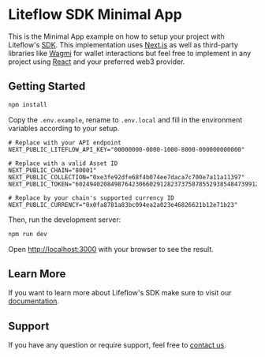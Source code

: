# Liteflow SDK Minimal App

This is the Minimal App example on how to setup your project with Liteflow's [SDK](https://docs.liteflow.com). This implementation uses [Next.js](https://nextjs.org/) as well as third-party libraries like [Wagmi](https://wagmi.sh/) for wallet interactions but feel free to implement in any project using [React](https://reactjs.org/) and your preferred web3 provider.

## Getting Started

```bash
npm install
```

Copy the `.env.example`, rename to `.env.local` and fill in the environment variables according to your setup.

```
# Replace with your API endpoint
NEXT_PUBLIC_LITEFLOW_API_KEY="00000000-0000-1000-8000-000000000000"

# Replace with a valid Asset ID
NEXT_PUBLIC_CHAIN="80001"
NEXT_PUBLIC_COLLECTION="0xe3fe92dfe68f4b074ee7daca7c700e7a11a11397"
NEXT_PUBLIC_TOKEN="60249402084987642306602912823737587855293854847399126862551129956955539542019"

# Replace by your chain's supported currency ID
NEXT_PUBLIC_CURRENCY="0x0fa8781a83bc094ea2a023e46826621b12e71b23"
```

Then, run the development server:

```bash
npm run dev
```

Open [http://localhost:3000](http://localhost:3000) with your browser to see the result.

## Learn More

If you want to learn more about Lifeflow's SDK make sure to visit our [documentation](https://docs.liteflow.com).

## Support

If you have any question or require support, feel free to [contact us](mailto:contact@liteflow.com).
